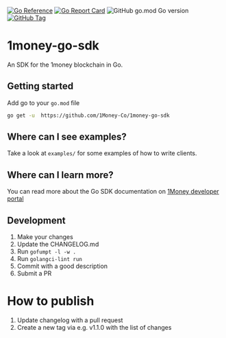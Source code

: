 [![Go Reference](https://pkg.go.dev/badge/github.com/1Money-Co/1money-go-sdk.svg)](https://pkg.go.dev/github.com/1Money-Co/1money-go-sdk)
[![Go Report Card](https://goreportcard.com/badge/github.com/1Money-Co/1money-go-sdk)](https://goreportcard.com/report/github.com/1Money-Co/1money-go-sdk)
![GitHub go.mod Go version](https://img.shields.io/github/go-mod/go-version/1Money-Co/1money-go-sdk)
[![GitHub Tag](https://img.shields.io/github/v/tag/1Money-Co/1money-go-sdk?label=Latest%20Version)](https://pkg.go.dev/github.com/1Money-Co/1money-go-sdk)

# 1money-go-sdk

An SDK for the 1money blockchain in Go.

## Getting started

Add go to your `go.mod` file

```bash
go get -u  https://github.com/1Money-Co/1money-go-sdk
```

## Where can I see examples?

Take a look at `examples/` for some examples of how to write clients.

## Where can I learn more?

You can read more about the Go SDK documentation on [1Money developer portal](https://developer.1moneynetwork.com/integrations/sdks/golang)

## Development

1. Make your changes
2. Update the CHANGELOG.md
3. Run `gofumpt -l -w .`
4. Run `golangci-lint run`
5. Commit with a good description
6. Submit a PR

# How to publish

1. Update changelog with a pull request
2. Create a new tag via e.g. v1.1.0 with the list of changes